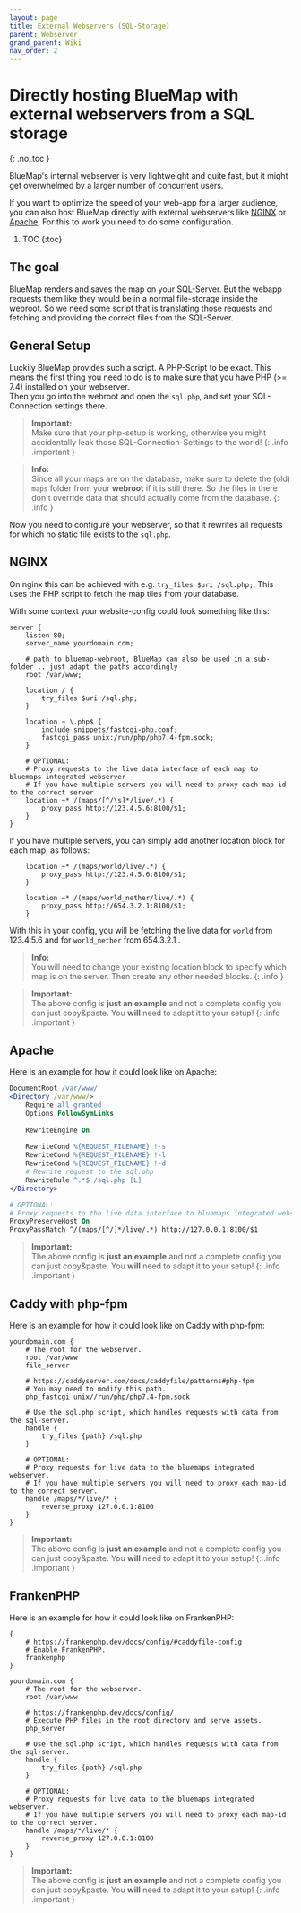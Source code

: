 ```yaml
---
layout: page
title: External Webservers (SQL-Storage)
parent: Webserver
grand_parent: Wiki
nav_order: 2
---
```


# Directly hosting BlueMap with external webservers from a SQL storage
{: .no_toc }

BlueMap's internal webserver is very lightweight and quite fast, but it might get overwhelmed by a larger number of
concurrent users.

If you want to optimize the speed of your web-app for a larger audience, you can also host BlueMap directly with 
external webservers like [NGINX](https://www.nginx.com/) or [Apache](https://httpd.apache.org/). 
For this to work you need to do some configuration.

1. TOC 
{:toc}

## The goal
BlueMap renders and saves the map on your SQL-Server. But the webapp requests them like they would be in a normal file-storage
inside the webroot. So we need some script that is translating those requests and fetching and providing the correct files 
from the SQL-Server.

## General Setup

Luckily BlueMap provides such a script. A PHP-Script to be exact. This means the first thing you need to do is to make sure
that you have PHP (>= 7.4) installed on your webserver.  
Then you go into the webroot and open the `sql.php`, and set your SQL-Connection settings there.

> **Important:**  
> Make sure that your php-setup is working, otherwise you might accidentally leak those SQL-Connection-Settings to the world!
{: .info .important }

> **Info:**  
> Since all your maps are on the database, make sure to delete the (old) `maps` folder from your **webroot** if it is still there. So the files in there don't
> override data that should actually come from the database.
{: .info }

Now you need to configure your webserver, so that it rewrites all requests for which no static file exists to the `sql.php`.

## NGINX
On nginx this can be achieved with e.g. `try_files $uri /sql.php;`. This uses the PHP script to fetch the map tiles from your database.

With some context your website-config could look something like this:
```nginx
server {
    listen 80;
    server_name yourdomain.com;
    
    # path to bluemap-webroot, BlueMap can also be used in a sub-folder .. just adapt the paths accordingly
    root /var/www;
    
    location / {
        try_files $uri /sql.php;
    }
    
    location ~ \.php$ {
        include snippets/fastcgi-php.conf;
        fastcgi_pass unix:/run/php/php7.4-fpm.sock;
    }

    # OPTIONAL:
    # Proxy requests to the live data interface of each map to bluemaps integrated webserver
    # If you have multiple servers you will need to proxy each map-id to the correct server
    location ~* /(maps/[^/\s]*/live/.*) {
        proxy_pass http://123.4.5.6:8100/$1;
    }
}
```

If you have multiple servers, you can simply add another location block for each map, as follows:

```nginx
    location ~* /(maps/world/live/.*) {
        proxy_pass http://123.4.5.6:8100/$1;
    }

    location ~* /(maps/world_nether/live/.*) {
        proxy_pass http://654.3.2.1:8100/$1;
    }
```

With this in your config, you will be fetching the live data for `world` from 123.4.5.6 and for `world_nether` from 654.3.2.1 .
> **Info:**  
> You will need to change your existing location block to specify which map is on the server. Then create any other needed blocks.
{: .info }

> **Important:**<br>
> The above config is **just an example** and not a complete config you can just copy&paste. You **will** need to adapt it to your setup!
{: .info .important }

## Apache

Here is an example for how it could look like on Apache:
```apache
DocumentRoot /var/www/
<Directory /var/www/>
    Require all granted
    Options FollowSymLinks
  
    RewriteEngine On
    
    RewriteCond %{REQUEST_FILENAME} !-s
    RewriteCond %{REQUEST_FILENAME} !-l
    RewriteCond %{REQUEST_FILENAME} !-d
    # Rewrite request to the sql.php
    RewriteRule ^.*$ /sql.php [L]  
</Directory>

# OPTIONAL:
# Proxy requests to the live data interface to bluemaps integrated webserver  
ProxyPreserveHost On
ProxyPassMatch ^/(maps/[^/]*/live/.*) http://127.0.0.1:8100/$1
```
> **Important:**<br>
> The above config is **just an example** and not a complete config you can just copy&paste. You **will** need to adapt it to your setup!
{: .info .important }

## Caddy with php-fpm

Here is an example for how it could look like on Caddy with php-fpm:
```
yourdomain.com {
    # The root for the webserver.
    root /var/www
    file_server

    # https://caddyserver.com/docs/caddyfile/patterns#php-fpm
    # You may need to modify this path.
    php_fastcgi unix//run/php/php7.4-fpm.sock

    # Use the sql.php script, which handles requests with data from the sql-server.
    handle {
        try_files {path} /sql.php
    }

    # OPTIONAL:
    # Proxy requests for live data to the bluemaps integrated webserver.
    # If you have multiple servers you will need to proxy each map-id to the correct server.
    handle /maps/*/live/* {
        reverse_proxy 127.0.0.1:8100
    }
}
```
> **Important:**<br>
> The above config is **just an example** and not a complete config you can just copy&paste. You **will** need to adapt it to your setup!
{: .info .important }

## FrankenPHP

Here is an example for how it could look like on FrankenPHP:
```
{
    # https://frankenphp.dev/docs/config/#caddyfile-config
    # Enable FrankenPHP.
    frankenphp
}

yourdomain.com {
    # The root for the webserver.
    root /var/www

    # https://frankenphp.dev/docs/config/
    # Execute PHP files in the root directory and serve assets.
    php_server

    # Use the sql.php script, which handles requests with data from the sql-server.
    handle {
        try_files {path} /sql.php
    }

    # OPTIONAL:
    # Proxy requests for live data to the bluemaps integrated webserver.
    # If you have multiple servers you will need to proxy each map-id to the correct server.
    handle /maps/*/live/* {
        reverse_proxy 127.0.0.1:8100
    }
}
```
> **Important:**<br>
> The above config is **just an example** and not a complete config you can just copy&paste. You **will** need to adapt it to your setup!
{: .info .important }
